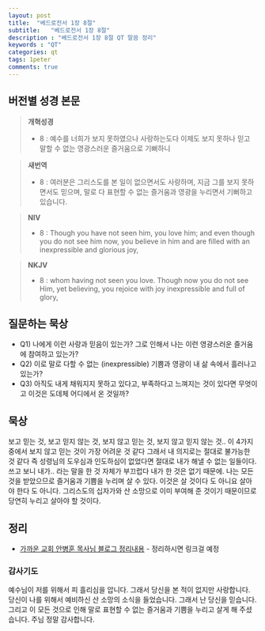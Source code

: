 ```yaml
---
layout: post
title:  "베드로전서 1장 8절"
subtitle:   "베드로전서 1장 8절"
description : "베드로전서 1장 8절 QT 말씀 정리"
keywords : "QT"
categories: qt
tags: 1peter
comments: true
---
```


## 버전별 성경 본문

> **개혁성경**
>* 8 : 예수를 너희가 보지 못하였으나 사랑하는도다 이제도 보지 못하나 믿고 말할 수 없는 영광스러운 즐거움으로 기뻐하니

> **새번역**
>* 8 : 여러분은 그리스도를 본 일이 없으면서도 사랑하며, 지금 그를 보지 못하면서도 믿으며, 말로 다 표현할 수 없는 즐거움과 영광을 누리면서 기뻐하고 있습니다.

> **NIV**
>* 8 : Though you have not seen him, you love him; and even though you do not see him now, you believe in him and are filled with an inexpressible and glorious joy, 

> **NKJV**
>* 8 : whom having not seen you love. Though now you do not see Him, yet believing, you rejoice with joy inexpressible and full of glory, 

## 질문하는 묵상

* Q1) 나에게 이런 사랑과 믿음이 있는가? 그로 인해서 나는 이런 영광스러운 즐거움에 참여하고 있는가?
* Q2) 이로 말로 다할 수 없는 (inexpressible) 기쁨과 영광이 내 삶 속에서 흘러나고 있는가?
* Q3) 아직도 내게 채워지지 못하고 있다고, 부족하다고 느껴지는 것이 있다면 무엇이고 이것은 도데체 어디에서 온 것일까?

## 묵상
보고 믿는 것, 보고 믿지 않는 것, 보지 않고 믿는 것, 보지 않고 믿지 않는 것.. 이 4가지 중에서 보지 않고 믿는 것이 가장 어려운 것 같다 
그래서 내 의지로는 절대로 불가능한 것 같다 즉 성령님의 도우심과 인도하심이 없었다면 절대로 내가 해낼 수 없는 일들이다.
쓰고 보니 내가.. 라는 말을 한 것 자체가 부끄럽다 내가 한 것은 없기 때문에.
나는 모든 것을 받았으므로 즐거움과 기쁨을 누리며 살 수 있다. 이것은 살 것이다 도 아니요 살아야 한다 도 아니다. 
그리스도의 십자가와 산 소망으로 이미 부여해 준 것이기 때문이므로 당연히 누리고 살아야 할 것이다.


## 정리
* [가까운 교회 안병훈 목사님 블로그 정리내용]() - 정리하시면 링크걸 예정

### 감사기도
예수님이 저를 위해서 피 흘리심을 압니다. 그래서 당신을 본 적이 없지만 사랑합니다.
당신이 나를 위해서 예비하신 산 소망의 소식을 들었습니다. 그래서 난 당신을 믿습니다.
그리고 이 모든 것으로 인해
말로 표현할 수 없는 즐거움과 기쁨을 누리고 살게 해 주셨습니다.
주님 정말 감사합니다.